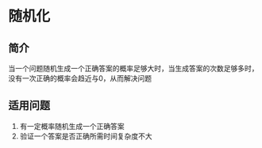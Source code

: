 # 随机化

## 简介

当一个问题随机生成一个正确答案的概率足够大时，当生成答案的次数足够多时，没有一次正确的概率会趋近与0，从而解决问题

## 适用问题

1. 有一定概率随机生成一个正确答案
2. 验证一个答案是否正确所需时间复杂度不大

